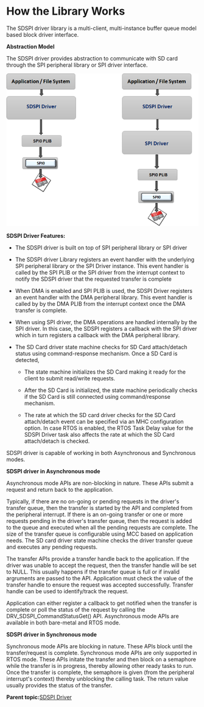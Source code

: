 # How the Library Works

The SDSPI driver library is a multi-client, multi-instance buffer queue model based block driver interface.

**Abstraction Model**

The SDSPI driver provides abstraction to communicate with SD card through the SPI peripheral library or SPI driver interface.

![drv_sdspi_abstraction_model](GUID-2BBFAE25-0714-4ED7-85E7-25736EF749F9-low.png)

**SDSPI Driver Features:**

-   The SDSPI driver is built on top of SPI peripheral library or SPI driver

-   The SDSPI driver Library registers an event handler with the underlying SPI peripheral library or the SPI Driver instance. This event handler is called by the SPI PLIB or the SPI driver from the interrupt context to notify the SDSPI driver that the requested transfer is complete

-   When DMA is enabled and SPI PLIB is used, the SDSPI Driver registers an event handler with the DMA peripheral library. This event handler is called by by the DMA PLIB from the interrupt context once the DMA transfer is complete.

-   When using SPI driver, the DMA operations are handled internally by the SPI driver. In this case, the SDSPI registers a callback with the SPI driver which in turn registers a callback with the DMA peripheral library.

-   The SD Card driver state machine checks for SD Card attach/detach status using command-response mechanism. Once a SD Card is detected,

    -   The state machine initializes the SD Card making it ready for the client to submit read/write requests.

    -   After the SD Card is initialized, the state machine periodically checks if the SD Card is still connected using command/response mechanism.

    -   The rate at which the SD card driver checks for the SD Card attach/detach event can be specified via an MHC configuration option. In case RTOS is enabled, the RTOS Task Delay value for the SDSPI Driver task also affects the rate at which the SD Card attach/detach is checked.


SDSPI driver is capable of working in both Asynchronous and Synchronous modes.

**SDSPI driver in Asynchronous mode**

Asynchronous mode APIs are non-blocking in nature. These APIs submit a request and return back to the application.

Typically, if there are no on-going or pending requests in the driver's transfer queue, then the transfer is started by the API and completed from the peripheral interrupt. If there is an on-going transfer or one or more requests pending in the driver's transfer queue, then the request is added to the queue and executed when all the pending requests are complete. The size of the transfer queue is configurable using MCC based on application needs. The SD card driver state machine checks the driver transfer queue and executes any pending requests.

The transfer APIs provide a transfer handle back to the application. If the driver was unable to accept the request, then the transfer handle will be set to NULL. This usually happens if the transfer queue is full or if invalid argruments are passed to the API. Application must check the value of the transfer handle to ensure the request was accepted successfully. Transfer handle can be used to identify/track the request.

Application can either register a callback to get notified when the transfer is complete or poll the status of the request by calling the DRV\_SDSPI\_CommandStatusGet\(\) API. Asynchronous mode APIs are available in both bare-metal and RTOS mode.

**SDSPI driver in Synchronous mode**

Synchronous mode APIs are blocking in nature. These APIs block until the transfer/request is complete. Synchronous mode APIs are only supported in RTOS mode. These APIs initate the transfer and then block on a semaphore while the transfer is in progress, thereby allowing other ready tasks to run. Once the transfer is complete, the semaphore is given \(from the peripheral interrupt's context\) thereby unblocking the calling task. The return value usually provides the status of the transfer.

**Parent topic:**[SDSPI Driver](GUID-89A8332D-B4D0-4989-8602-EACDE3EE74AC.md)

